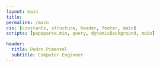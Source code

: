 ```yaml
---
layout: main
title:
permalink: /main
css: [constants, structure, header, footer, main]
scripts: [papaparse.min, query, dynamicBackground, main]

header:
  title: Pedro Pimentel
  subtitle: Computer Engineer
---
```

